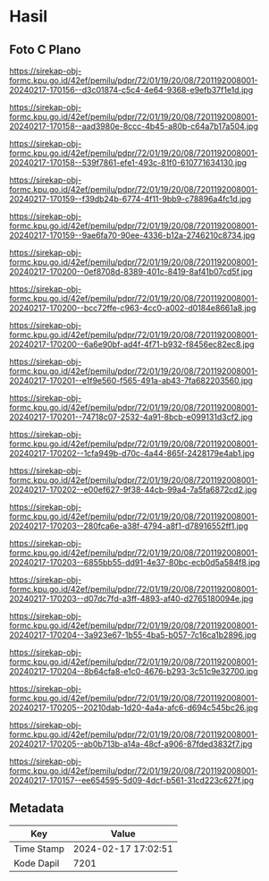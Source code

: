 # Hasil

## Foto C Plano

https://sirekap-obj-formc.kpu.go.id/42ef/pemilu/pdpr/72/01/19/20/08/7201192008001-20240217-170156--d3c01874-c5c4-4e64-9368-e9efb37f1e1d.jpg

https://sirekap-obj-formc.kpu.go.id/42ef/pemilu/pdpr/72/01/19/20/08/7201192008001-20240217-170158--aad3980e-8ccc-4b45-a80b-c64a7b17a504.jpg

https://sirekap-obj-formc.kpu.go.id/42ef/pemilu/pdpr/72/01/19/20/08/7201192008001-20240217-170158--539f7861-efe1-493c-81f0-610771634130.jpg

https://sirekap-obj-formc.kpu.go.id/42ef/pemilu/pdpr/72/01/19/20/08/7201192008001-20240217-170159--f39db24b-6774-4f11-9bb9-c78896a4fc1d.jpg

https://sirekap-obj-formc.kpu.go.id/42ef/pemilu/pdpr/72/01/19/20/08/7201192008001-20240217-170159--9ae6fa70-90ee-4336-b12a-2746210c8734.jpg

https://sirekap-obj-formc.kpu.go.id/42ef/pemilu/pdpr/72/01/19/20/08/7201192008001-20240217-170200--0ef8708d-8389-401c-8419-8af41b07cd5f.jpg

https://sirekap-obj-formc.kpu.go.id/42ef/pemilu/pdpr/72/01/19/20/08/7201192008001-20240217-170200--bcc72ffe-c963-4cc0-a002-d0184e8661a8.jpg

https://sirekap-obj-formc.kpu.go.id/42ef/pemilu/pdpr/72/01/19/20/08/7201192008001-20240217-170200--6a6e90bf-ad4f-4f71-b932-f8456ec82ec8.jpg

https://sirekap-obj-formc.kpu.go.id/42ef/pemilu/pdpr/72/01/19/20/08/7201192008001-20240217-170201--e1f9e560-f565-491a-ab43-7fa682203560.jpg

https://sirekap-obj-formc.kpu.go.id/42ef/pemilu/pdpr/72/01/19/20/08/7201192008001-20240217-170201--74718c07-2532-4a91-8bcb-e099131d3cf2.jpg

https://sirekap-obj-formc.kpu.go.id/42ef/pemilu/pdpr/72/01/19/20/08/7201192008001-20240217-170202--1cfa949b-d70c-4a44-865f-2428179e4ab1.jpg

https://sirekap-obj-formc.kpu.go.id/42ef/pemilu/pdpr/72/01/19/20/08/7201192008001-20240217-170202--e00ef627-9f38-44cb-99a4-7a5fa6872cd2.jpg

https://sirekap-obj-formc.kpu.go.id/42ef/pemilu/pdpr/72/01/19/20/08/7201192008001-20240217-170203--280fca6e-a38f-4794-a8f1-d78916552ff1.jpg

https://sirekap-obj-formc.kpu.go.id/42ef/pemilu/pdpr/72/01/19/20/08/7201192008001-20240217-170203--6855bb55-dd91-4e37-80bc-ecb0d5a584f8.jpg

https://sirekap-obj-formc.kpu.go.id/42ef/pemilu/pdpr/72/01/19/20/08/7201192008001-20240217-170203--d07dc7fd-a3ff-4893-af40-d2765180094e.jpg

https://sirekap-obj-formc.kpu.go.id/42ef/pemilu/pdpr/72/01/19/20/08/7201192008001-20240217-170204--3a923e67-1b55-4ba5-b057-7c16ca1b2896.jpg

https://sirekap-obj-formc.kpu.go.id/42ef/pemilu/pdpr/72/01/19/20/08/7201192008001-20240217-170204--8b64cfa8-e1c0-4676-b293-3c51c9e32700.jpg

https://sirekap-obj-formc.kpu.go.id/42ef/pemilu/pdpr/72/01/19/20/08/7201192008001-20240217-170205--20210dab-1d20-4a4a-afc6-d694c545bc26.jpg

https://sirekap-obj-formc.kpu.go.id/42ef/pemilu/pdpr/72/01/19/20/08/7201192008001-20240217-170205--ab0b713b-a14a-48cf-a906-87fded3832f7.jpg

https://sirekap-obj-formc.kpu.go.id/42ef/pemilu/pdpr/72/01/19/20/08/7201192008001-20240217-170157--ee654595-5d09-4dcf-b561-31cd223c627f.jpg


## Metadata

| Key        | Value               |
| ---------- | ------------------- |
| Time Stamp | 2024-02-17 17:02:51 |
| Kode Dapil | 7201                |



